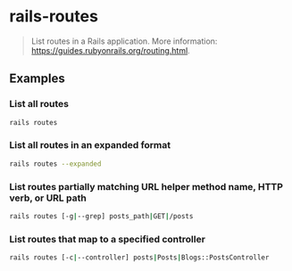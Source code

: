 # rails-routes

> List routes in a Rails application. More information: <https://guides.rubyonrails.org/routing.html>.

## Examples

### List all routes

```bash
rails routes
```

### List all routes in an expanded format

```bash
rails routes --expanded
```

### List routes partially matching URL helper method name, HTTP verb, or URL path

```bash
rails routes [-g|--grep] posts_path|GET|/posts
```

### List routes that map to a specified controller

```bash
rails routes [-c|--controller] posts|Posts|Blogs::PostsController
```
